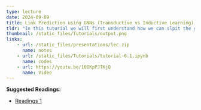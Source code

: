 ```yaml
---
type: lecture
date: 2024-09-09
title: Link Prediction using GNNs (Transductive vs Inductive Learning): Part-1.
tldr: "In this tutorial we will first understand how we can slpit the given data for the link prediction task. Later on we will see how can we do link prediction on Cora Dataset."
thumbnail: /static_files/Tutorials/output.png
links: 
    - url: /static_files/presentations/lec.zip
      name: notes
    - url: /static_files/Tutorials/tutorial-6.1.ipynb
      name: codes
    - url: https://youtu.be/10IKpPJTKjQ
      name: Video
---
```

**Suggested Readings:**
- [Readings 1](https://pytorch-geometric.readthedocs.io/en/latest/get_started/colabs.html)
